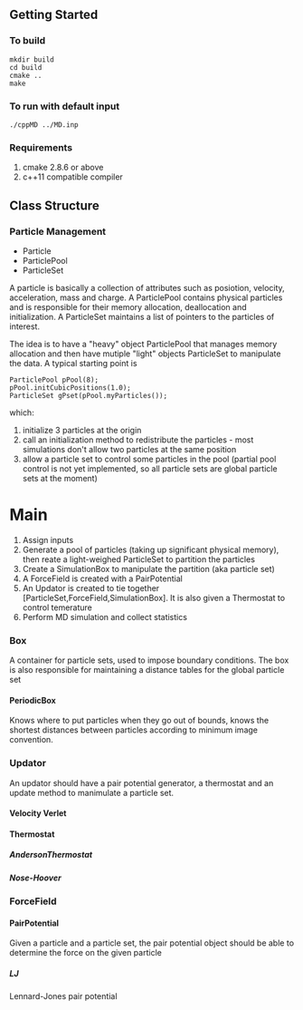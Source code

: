 Getting Started
---------------

### To build
    mkdir build
    cd build
    cmake ..
    make

### To run with default input
    ./cppMD ../MD.inp

### Requirements
1. cmake 2.8.6 or above
2. c++11 compatible compiler

Class Structure
---------------

### Particle Management
* Particle
* ParticlePool
* ParticleSet

A particle is basically a collection of attributes such as posiotion, velocity, acceleration, mass and charge. A ParticlePool contains physical particles and is responsible for their memory allocation, deallocation and initialization. A ParticleSet maintains a list of pointers to the particles of interest.
  
  The idea is to have a "heavy" object ParticlePool that manages memory allocation and then have mutiple "light" objects ParticleSet to manipulate the data. A typical starting point is
  
    ParticlePool pPool(8); 
    pPool.initCubicPositions(1.0);
    ParticleSet gPset(pPool.myParticles());
  
  which:
  1. initialize 3 particles at the origin
  2. call an initialization method to redistribute the particles - most simulations don't allow two particles at the same position
  3. allow a particle set to control some particles in the pool (partial pool control is not yet implemented, so all particle sets are global particle sets at the moment)

Main
====
1. Assign inputs
2. Generate a pool of particles (taking up significant physical memory), then reate a light-weighed ParticleSet to partition the particles
3. Create a SimulationBox to manipulate the partition (aka particle set)
4. A ForceField is created with a PairPotential
5. An Updator is created to tie together [ParticleSet,ForceField,SimulationBox]. It is also given a Thermostat to control temerature
6. Perform MD simulation and collect statistics

### Box
A container for particle sets, used to impose boundary conditions. The box is also responsible for maintaining a distance tables for the global particle set

#### PeriodicBox
Knows where to put particles when they go out of bounds, knows the shortest distances between particles according to minimum image convention.

### Updator
An updator should have a pair potential generator, a thermostat and an update method to manimulate a particle set.

#### Velocity Verlet

#### Thermostat

##### AndersonThermostat

##### Nose-Hoover

### ForceField
#### PairPotential
Given a particle and a particle set, the pair potential object should be able to determine the force on the given particle

##### LJ
Lennard-Jones pair potential
	

